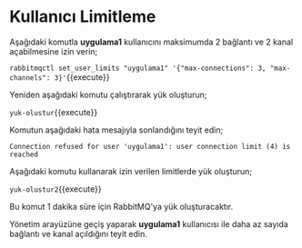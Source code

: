 # Kullanıcı Limitleme


Aşağıdaki komutla **uygulama1** kullanıcını maksimumda 2 bağlantı ve 2 kanal açabilmesine izin verin;

`rabbitmqctl set_user_limits "uygulama1" '{"max-connections": 3, "max-channels": 3}'`{{execute}}

Yeniden aşağıdaki komutu çalıştırarak yük oluşturun;

`yuk-olustur`{{execute}}

Komutun aşağıdaki hata mesajıyla sonlandığını teyit edin;

`Connection refused for user 'uygulama1': user connection limit (4) is reached`

Aşağıdaki komutu kullanarak izin verilen limitlerde yük oluşturun;

`yuk-olustur2`{{execute}}

Bu komut 1 dakika süre için RabbitMQ'ya yük oluşturacaktır.

Yönetim arayüzüne geçiş yaparak **uygulama1** kullanıcısı ile daha az sayıda bağlantı ve kanal açıldığını teyit edin.